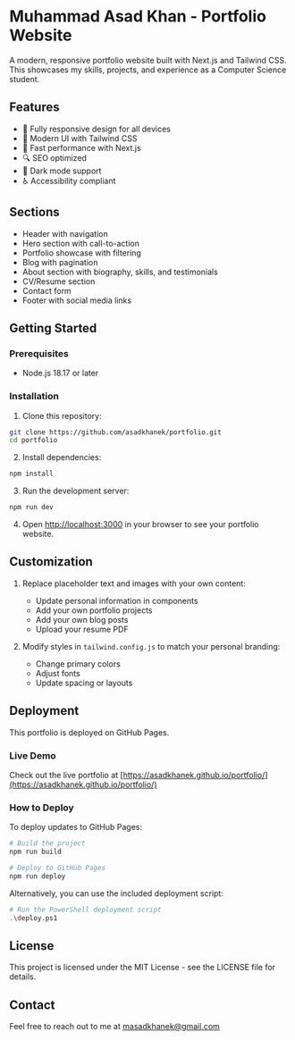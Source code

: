 # Muhammad Asad Khan - Portfolio Website

A modern, responsive portfolio website built with Next.js and Tailwind CSS. This showcases my skills, projects, and experience as a Computer Science student.

## Features

- 📱 Fully responsive design for all devices
- 🎨 Modern UI with Tailwind CSS
- 🚀 Fast performance with Next.js
- 🔍 SEO optimized
- 🌙 Dark mode support
- ♿ Accessibility compliant

## Sections

- Header with navigation
- Hero section with call-to-action
- Portfolio showcase with filtering
- Blog with pagination
- About section with biography, skills, and testimonials
- CV/Resume section
- Contact form
- Footer with social media links

## Getting Started

### Prerequisites

- Node.js 18.17 or later

### Installation

1. Clone this repository:
```bash
git clone https://github.com/asadkhanek/portfolio.git
cd portfolio
```

2. Install dependencies:
```bash
npm install
```

3. Run the development server:
```bash
npm run dev
```

4. Open [http://localhost:3000](http://localhost:3000) in your browser to see your portfolio website.

## Customization

1. Replace placeholder text and images with your own content:
   - Update personal information in components
   - Add your own portfolio projects
   - Add your own blog posts
   - Upload your resume PDF

2. Modify styles in `tailwind.config.js` to match your personal branding:
   - Change primary colors
   - Adjust fonts
   - Update spacing or layouts

## Deployment

This portfolio is deployed on GitHub Pages.

### Live Demo

Check out the live portfolio at [https://asadkhanek.github.io/portfolio/](https://asadkhanek.github.io/portfolio/)

### How to Deploy

To deploy updates to GitHub Pages:

```bash
# Build the project
npm run build

# Deploy to GitHub Pages
npm run deploy
```

Alternatively, you can use the included deployment script:

```bash
# Run the PowerShell deployment script
.\deploy.ps1
```

## License

This project is licensed under the MIT License - see the LICENSE file for details.

## Contact

Feel free to reach out to me at masadkhanek@gmail.com